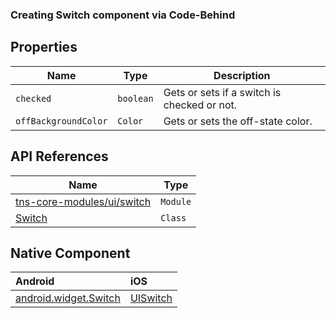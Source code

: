 ### Creating Switch component via Code-Behind

<snippet id='creating-switch-xml'/>
<snippet id='creating-switch-code'/>
<snippet id='creating-switch-code-ts'/>

## Properties

| Name     | Type    | Description    |
|----------|---------|----------------|
| `checked`   | `boolean` | Gets or sets if a switch is checked or not. |
| `offBackgroundColor` | `Color` | Gets or sets the off-state color. |

## API References

| Name     | Type    |
|----------|---------|
| [tns-core-modules/ui/switch](http://docs.nativescript.org/api-reference/modules/_ui_switch_.html) | `Module` |
| [Switch](https://docs.nativescript.org/api-reference/classes/_ui_switch_.switch) | `Class` |

## Native Component

| Android               | iOS      |
|:----------------------|:---------|
| [android.widget.Switch](http://developer.android.com/reference/android/widget/Switch.html) | [UISwitch](https://developer.apple.com/library/ios/documentation/UIKit/Reference/UISwitch_Class/) |
